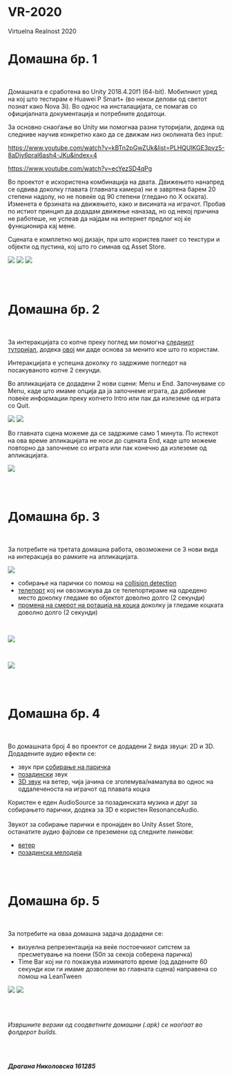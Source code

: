 # VR-2020
Virtuelna Realnost 2020


# Домашна бр. 1

<br>

Домашната е сработена во Unity 2018.4.20f1 (64-bit). Мобилниот уред на кој што тестирам е Huawei P Smart+ (во некои делови од светот познат како Nova 3i).
Во однос на инсталацијата, се помагав со официјалната документација и потребните додатоци.

За основно снаоѓање во Unity ми помогнаа разни туторијали, додека од следниве научив конкретно како да се движам низ околината без input:	

https://www.youtube.com/watch?v=kBTn2pGwZUk&list=PLHQUlKGE3pvz5-8aDjy6pral6ash4-JKu&index=4

https://www.youtube.com/watch?v=ecYezSD4qPg

Во проектот е искористена комбинација на двата.
Движењето нанапред се одвива доколку главата (главната камера) ни е завртена барем 20 степени надолу, 
но не повеќе од 90 степени (гледано по Х оската). Изменета е брзината на движењето, како и висината на играчот. 
Пробав по истиот принцип да додадам движење наназад, но од некој причина не работеше, не успеав да најдам на интернет предлог кој ќе функционира кај мене. 

Сцената е комплетно мој дизајн, при што користев пакет со текстури и објекти од пустина, кој што го симнав од Asset Store.

![](screenshots/game1.jpg)
![](screenshots/game2.jpg)
![](screenshots/game3.jpg)

<br><br>

# Домашна бр. 2

<br> 

За интеракцијата со копче преку поглед ми помогна [следниот туторијал](https://www.youtube.com/watch?time_continue=12&v=zdNBZsJdg9c), додека [овој](https://www.youtube.com/watch?time_continue=10&v=zc8ac_qUXQY) ми даде основа за менито кое што го користам.


Интеракцијата е успешна доколку го задржиме погледот на посакуваното копче 2 секунди.

Во апликацијата се додадени 2 нови сцени: Menu и End. 
Започнуваме со Menu, каде што имаме опција да ја започнеме играта, да добиеме повеќе информации преку копчето Intro или пак да излеземе од играта со Quit. 

![](screenshots/menu.jpg)
![](screenshots/intro.jpg)

Во главната сцена можеме да се задржиме само 1 минута. По истекот на ова време апликацијата не носи до сцената End, каде што можеме повторно да започнеме со играта или пак конечно да излеземе од апликацијата.

![](screenshots/endMenu.jpg)

<br><br>

# Домашна бр. 3

<br> 

За потребите на третата домашна работа, овозможени се 3 нови вида на интеракција во рамките на апликацијата. 
<br>

![](screenshots/game4.jpg)
<br>
- собирање на парички со помош на [collision detection](https://www.youtube.com/watch?v=kxKny1qWf5Q&list=PLiuDBLn1FK-QOmpA3Vs2JY0DVAj0GfFPn&index=7&t=0s)
- [телепорт](https://www.youtube.com/watch?v=bmMaVTV8UqY&list=PLiuDBLn1FK-QOmpA3Vs2JY0DVAj0GfFPn&index=9) кој ни овозможува да се телепортираме на одредено место доколку гледаме во објектот доволно долго (2 секунди)
- [промена на смерот на ротација на коцка](https://www.youtube.com/watch?v=bmMaVTV8UqY&list=PLiuDBLn1FK-QOmpA3Vs2JY0DVAj0GfFPn&index=9) доколку ја гледаме коцката доволно долго (2 секунди)

<br>

![](screenshots/teleport.jpg) 

<br>

![](screenshots/rotatingCube.jpg)

<br> <br>

# Домашна бр. 4

<br>

Во домашната број 4 во проектот се додадени 2 вида звуци: 2D и 3D. Додадените аудио ефекти се:
- звук при [собирање на паричка](https://www.youtube.com/watch?v=yE0JdtVTnVk)
- [позадински](https://www.youtube.com/watch?v=mqomJmsB-yI) звук
- [3D звук](https://www.youtube.com/watch?v=M88jDVfu6-Q&list=PLiuDBLn1FK-QOmpA3Vs2JY0DVAj0GfFPn&index=7) на ветер, чија јачина се зголемува/намалува во однос на оддалеченоста на играчот од плавата коцка

Користен е еден AudioSource за позадинската музика и друг за собирањето парички, додека за 3D е користен ResonanceAudio. <br><br>
Звукот за собирање парички е пронајден во Unity Asset Store, останатите аудио фајлови се преземени од следните линкови:
- [ветер](https://www.noiseforfun.com/2014-sound-effects/wind-gust/)
- [позадинска мелодија](https://opengameart.org/content/desert-calmness-and-fighting-orchestral-141)

<br> <br>

# Домашна бр. 5

<br>

За потребите на оваа домашна задача додадени се:
- визуелна репрезентација на веќе постоечкиот ситстем за пресметување на поени (50п за секоја соберена паричка) 
- Time Bar кој ни го покажува изминатото време (од дадените 60 секунди кои ги имаме дозволени во главната сцена) направена со помош на LeanTween

![](screenshots/lab5.1.png)
![](screenshots/lab5.2.png)

<br> <br>

*Извршните верзии од соодветните домашни (.apk) се наоѓаат во фолдерот builds.*

<br> <br>

***Драгана Николовска 161285***
